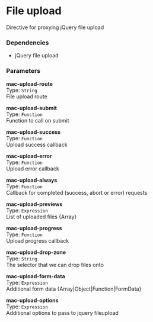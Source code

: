 
File upload
===
Directive for proxying jQuery file upload  
  
### Dependencies
- jQuery file upload  

### Parameters
**mac-upload-route**  
Type: `String`  
File upload route  
  
**mac-upload-submit**  
Type: `Function`  
Function to call on submit  
  
**mac-upload-success**  
Type: `Function`  
Upload success callback  
  
**mac-upload-error**  
Type: `Function`  
Upload error callback  
  
**mac-upload-always**  
Type: `Function`  
Callback for completed (success, abort or error) requests  
  
**mac-upload-previews**  
Type: `Expression`  
List of uploaded files {Array}  
  
**mac-upload-progress**  
Type: `Function`  
Upload progress callback  
  
**mac-upload-drop-zone**  
Type: `String`  
The selector that we can drop files onto  
  
**mac-upload-form-data**  
Type: `Expression`  
Additional form data {Array|Object|Function|FormData}  
  
**mac-upload-options**  
Type: `Expression`  
Additional options to pass to jquery fileupload  
  

